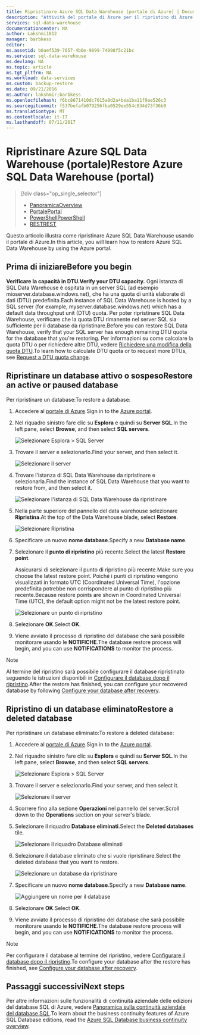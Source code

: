 ```yaml
---
title: Ripristinare Azure SQL Data Warehouse (portale di Azure) | Documentazione Microsoft
description: "Attività del portale di Azure per il ripristino di Azure SQL Data Warehouse."
services: sql-data-warehouse
documentationcenter: NA
author: Lakshmi1812
manager: barbkess
editor: 
ms.assetid: b0aef539-7657-4b0e-9899-74098f5c21bc
ms.service: sql-data-warehouse
ms.devlang: NA
ms.topic: article
ms.tgt_pltfrm: NA
ms.workload: data-services
ms.custom: backup-restore
ms.date: 09/21/2016
ms.author: lakshmir;barbkess
ms.openlocfilehash: f6bc8671410dc7015a8d2a4bea1ba11f9ae526c3
ms.sourcegitcommit: f537befafb079256fba0529ee554c034d73f36b0
ms.translationtype: MT
ms.contentlocale: it-IT
ms.lasthandoff: 07/11/2017
---
```

# <a name="restore-azure-sql-data-warehouse-portal"></a><span data-ttu-id="3adf7-103">Ripristinare Azure SQL Data Warehouse (portale)</span><span class="sxs-lookup"><span data-stu-id="3adf7-103">Restore Azure SQL Data Warehouse (portal)</span></span>
> [!div class="op_single_selector"]
> * <span data-ttu-id="3adf7-104">[Panoramica][Overview]</span><span class="sxs-lookup"><span data-stu-id="3adf7-104">[Overview][Overview]</span></span>
> * <span data-ttu-id="3adf7-105">[Portale][Portal]</span><span class="sxs-lookup"><span data-stu-id="3adf7-105">[Portal][Portal]</span></span>
> * <span data-ttu-id="3adf7-106">[PowerShell][PowerShell]</span><span class="sxs-lookup"><span data-stu-id="3adf7-106">[PowerShell][PowerShell]</span></span>
> * <span data-ttu-id="3adf7-107">[REST][REST]</span><span class="sxs-lookup"><span data-stu-id="3adf7-107">[REST][REST]</span></span>
>
>
<span data-ttu-id="3adf7-108">Questo articolo illustra come ripristinare Azure SQL Data Warehouse usando il portale di Azure.</span><span class="sxs-lookup"><span data-stu-id="3adf7-108">In this article, you will learn how to restore Azure SQL Data Warehouse by using the Azure portal.</span></span>

## <a name="before-you-begin"></a><span data-ttu-id="3adf7-109">Prima di iniziare</span><span class="sxs-lookup"><span data-stu-id="3adf7-109">Before you begin</span></span>
<span data-ttu-id="3adf7-110">**Verificare la capacità in DTU.**</span><span class="sxs-lookup"><span data-stu-id="3adf7-110">**Verify your DTU capacity.**</span></span> <span data-ttu-id="3adf7-111">Ogni istanza di SQL Data Warehouse è ospitata in un server SQL (ad esempio mioserver.database.windows.net), che ha una quota di unità elaborate di dati (DTU) predefinita.</span><span class="sxs-lookup"><span data-stu-id="3adf7-111">Each instance of SQL Data Warehouse is hosted by a SQL server (for example, myserver.database.windows.net) which has a default data throughput unit (DTU) quota.</span></span> <span data-ttu-id="3adf7-112">Per poter ripristinare SQL Data Warehouse, verificare che la quota DTU rimanente nel server SQL sia sufficiente per il database da ripristinare.</span><span class="sxs-lookup"><span data-stu-id="3adf7-112">Before you can restore SQL Data Warehouse, verify that your SQL server has enough remaining DTU quota for the database that you're restoring.</span></span> <span data-ttu-id="3adf7-113">Per informazioni su come calcolare la quota DTU o per richiedere altre DTU, vedere [Richiedere una modifica della quota DTU][Request a DTU quota change].</span><span class="sxs-lookup"><span data-stu-id="3adf7-113">To learn how to calculate DTU quota or to request more DTUs, see [Request a DTU quota change][Request a DTU quota change].</span></span>

## <a name="restore-an-active-or-paused-database"></a><span data-ttu-id="3adf7-114">Ripristinare un database attivo o sospeso</span><span class="sxs-lookup"><span data-stu-id="3adf7-114">Restore an active or paused database</span></span>
<span data-ttu-id="3adf7-115">Per ripristinare un database:</span><span class="sxs-lookup"><span data-stu-id="3adf7-115">To restore a database:</span></span>

1. <span data-ttu-id="3adf7-116">Accedere al [portale di Azure][Azure portal].</span><span class="sxs-lookup"><span data-stu-id="3adf7-116">Sign in to the [Azure portal][Azure portal].</span></span>
2. <span data-ttu-id="3adf7-117">Nel riquadro sinistro fare clic su **Esplora** e quindi su **Server SQL**.</span><span class="sxs-lookup"><span data-stu-id="3adf7-117">In the left pane, select **Browse**, and then select **SQL servers**.</span></span>

    ![Selezionare Esplora > SQL Server](./media/sql-data-warehouse-restore-database-portal/01-browse-for-sql-server.png)
3. <span data-ttu-id="3adf7-119">Trovare il server e selezionarlo.</span><span class="sxs-lookup"><span data-stu-id="3adf7-119">Find your server, and then select it.</span></span>

    ![Selezionare il server](./media/sql-data-warehouse-restore-database-portal/01-select-server.png)
4. <span data-ttu-id="3adf7-121">Trovare l'istanza di SQL Data Warehouse da ripristinare e selezionarla.</span><span class="sxs-lookup"><span data-stu-id="3adf7-121">Find the instance of SQL Data Warehouse that you want to restore from, and then select it.</span></span>

    ![Selezionare l'istanza di SQL Data Warehouse da ripristinare](./media/sql-data-warehouse-restore-database-portal/01-select-active-dw.png)
5. <span data-ttu-id="3adf7-123">Nella parte superiore del pannello del data warehouse selezionare **Ripristina**.</span><span class="sxs-lookup"><span data-stu-id="3adf7-123">At the top of the Data Warehouse blade, select **Restore**.</span></span>

    ![Selezionare Ripristina](./media/sql-data-warehouse-restore-database-portal/01-select-restore-from-active.png)
6. <span data-ttu-id="3adf7-125">Specificare un nuovo **nome database**.</span><span class="sxs-lookup"><span data-stu-id="3adf7-125">Specify a new **Database name**.</span></span>
7. <span data-ttu-id="3adf7-126">Selezionare il **punto di ripristino** più recente.</span><span class="sxs-lookup"><span data-stu-id="3adf7-126">Select the latest **Restore point**.</span></span>

   <span data-ttu-id="3adf7-127">Assicurarsi di selezionare il punto di ripristino più recente.</span><span class="sxs-lookup"><span data-stu-id="3adf7-127">Make sure you choose the latest restore point.</span></span> <span data-ttu-id="3adf7-128">Poiché i punti di ripristino vengono visualizzati in formato UTC (Coordinated Universal Time), l'opzione predefinita potrebbe non corrispondere al punto di ripristino più recente.</span><span class="sxs-lookup"><span data-stu-id="3adf7-128">Because restore points are shown in Coordinated Universal Time (UTC), the default option might not be the latest restore point.</span></span>

      ![Selezionare un punto di ripristino](./media/sql-data-warehouse-restore-database-portal/01-restore-blade-from-active.png)
8. <span data-ttu-id="3adf7-130">Selezionare **OK**.</span><span class="sxs-lookup"><span data-stu-id="3adf7-130">Select **OK**.</span></span>
9. <span data-ttu-id="3adf7-131">Viene avviato il processo di ripristino del database che sarà possibile monitorare usando le **NOTIFICHE**.</span><span class="sxs-lookup"><span data-stu-id="3adf7-131">The database restore process will begin, and you can use **NOTIFICATIONS** to monitor the process.</span></span>

> [!NOTE]
> <span data-ttu-id="3adf7-132">Al termine del ripristino sarà possibile configurare il database ripristinato seguendo le istruzioni disponibili in [Configurare il database dopo il ripristino][Configure your database after recovery].</span><span class="sxs-lookup"><span data-stu-id="3adf7-132">After the restore has finished, you can configure your recovered database by following [Configure your database after recovery][Configure your database after recovery].</span></span>
>
>

## <a name="restore-a-deleted-database"></a><span data-ttu-id="3adf7-133">Ripristino di un database eliminato</span><span class="sxs-lookup"><span data-stu-id="3adf7-133">Restore a deleted database</span></span>
<span data-ttu-id="3adf7-134">Per ripristinare un database eliminato:</span><span class="sxs-lookup"><span data-stu-id="3adf7-134">To restore a deleted database:</span></span>

1. <span data-ttu-id="3adf7-135">Accedere al [portale di Azure][Azure portal].</span><span class="sxs-lookup"><span data-stu-id="3adf7-135">Sign in to the [Azure portal][Azure portal].</span></span>
2. <span data-ttu-id="3adf7-136">Nel riquadro sinistro fare clic su **Esplora** e quindi su **Server SQL**.</span><span class="sxs-lookup"><span data-stu-id="3adf7-136">In the left pane, select **Browse**, and then select **SQL servers**.</span></span>

    ![Selezionare Esplora > SQL Server](./media/sql-data-warehouse-restore-database-portal/01-browse-for-sql-server.png)
3. <span data-ttu-id="3adf7-138">Trovare il server e selezionarlo.</span><span class="sxs-lookup"><span data-stu-id="3adf7-138">Find your server, and then select it.</span></span>

    ![Selezionare il server](./media/sql-data-warehouse-restore-database-portal/02-select-server.png)
4. <span data-ttu-id="3adf7-140">Scorrere fino alla sezione **Operazioni** nel pannello del server.</span><span class="sxs-lookup"><span data-stu-id="3adf7-140">Scroll down to the **Operations** section on your server's blade.</span></span>
5. <span data-ttu-id="3adf7-141">Selezionare il riquadro **Database eliminati**.</span><span class="sxs-lookup"><span data-stu-id="3adf7-141">Select the **Deleted databases** tile.</span></span>

    ![Selezionare il riquadro Database eliminati](./media/sql-data-warehouse-restore-database-portal/02-select-deleted-dws.png)
6. <span data-ttu-id="3adf7-143">Selezionare il database eliminato che si vuole ripristinare.</span><span class="sxs-lookup"><span data-stu-id="3adf7-143">Select the deleted database that you want to restore.</span></span>

    ![Selezionare un database da ripristinare](./media/sql-data-warehouse-restore-database-portal/02-select-deleted-dw.png)
7. <span data-ttu-id="3adf7-145">Specificare un nuovo **nome database**.</span><span class="sxs-lookup"><span data-stu-id="3adf7-145">Specify a new **Database name**.</span></span>

    ![Aggiungere un nome per il database](./media/sql-data-warehouse-restore-database-portal/02-restore-blade-from-deleted.png)
8. <span data-ttu-id="3adf7-147">Selezionare **OK**.</span><span class="sxs-lookup"><span data-stu-id="3adf7-147">Select **OK**.</span></span>
9. <span data-ttu-id="3adf7-148">Viene avviato il processo di ripristino del database che sarà possibile monitorare usando le **NOTIFICHE**.</span><span class="sxs-lookup"><span data-stu-id="3adf7-148">The database restore process will begin, and you can use **NOTIFICATIONS** to monitor the process.</span></span>

> [!NOTE]
> <span data-ttu-id="3adf7-149">Per configurare il database al termine del ripristino, vedere [Configurare il database dopo il ripristino][Configure your database after recovery].</span><span class="sxs-lookup"><span data-stu-id="3adf7-149">To configure your database after the restore has finished, see [Configure your database after recovery][Configure your database after recovery].</span></span>
>
>

## <a name="next-steps"></a><span data-ttu-id="3adf7-150">Passaggi successivi</span><span class="sxs-lookup"><span data-stu-id="3adf7-150">Next steps</span></span>
<span data-ttu-id="3adf7-151">Per altre informazioni sulle funzionalità di continuità aziendale delle edizioni del database SQL di Azure, vedere [Panoramica sulla continuità aziendale del database SQL][Azure SQL Database business continuity overview].</span><span class="sxs-lookup"><span data-stu-id="3adf7-151">To learn about the business continuity features of Azure SQL Database editions, read the [Azure SQL Database business continuity overview][Azure SQL Database business continuity overview].</span></span>

<!--Image references-->

<!--Article references-->
[Azure SQL Database business continuity overview]: ../sql-database/sql-database-business-continuity.md
[Overview]: ./sql-data-warehouse-restore-database-overview.md
[Portal]: ./sql-data-warehouse-restore-database-portal.md
[PowerShell]: ./sql-data-warehouse-restore-database-powershell.md
[REST]: ./sql-data-warehouse-restore-database-rest-api.md
[Configure your database after recovery]: ../sql-database/sql-database-disaster-recovery.md#configure-your-database-after-recovery
[Request a DTU quota change]: ./sql-data-warehouse-get-started-create-support-ticket.md#request-quota-change

<!--MSDN references-->

<!--Blog references-->

<!--Other Web references-->
[Azure portal]: https://portal.azure.com/
